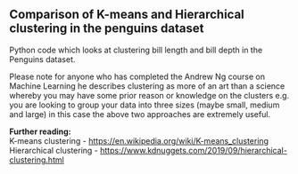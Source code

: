 Comparison of K-means and Hierarchical clustering in the penguins dataset
---

Python code which looks at clustering bill length and bill depth in the Penguins dataset. 

Please note for anyone who has completed the Andrew Ng course on Machine Learning he describes clustering
as more of an art than a science whereby you may have some prior reason or knowledge on the clusters e.g.
you are looking to group your data into three sizes (maybe small, medium and large) in this case the above
two approaches are extremely useful.


**Further reading:**  
K-means clustering - https://en.wikipedia.org/wiki/K-means_clustering  
Hierarchical clustering - https://www.kdnuggets.com/2019/09/hierarchical-clustering.html  
